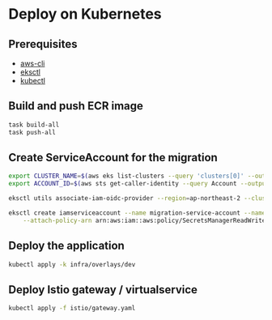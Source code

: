 # Deploy on Kubernetes

## Prerequisites

- [aws-cli](https://docs.aws.amazon.com/cli/latest/userguide/cli-chap-install.html)
- [eksctl](https://eksctl.io/introduction/#installation)
- [kubectl](https://kubernetes.io/docs/tasks/tools/install-kubectl/)

## Build and push ECR image

```bash
task build-all
task push-all
```

## Create ServiceAccount for the migration

```bash
export CLUSTER_NAME=$(aws eks list-clusters --query 'clusters[0]' --output text)
export ACCOUNT_ID=$(aws sts get-caller-identity --query Account --output text)

eksctl utils associate-iam-oidc-provider --region=ap-northeast-2 --cluster=${CLUSTER_NAME} --approve

eksctl create iamserviceaccount --name migration-service-account --namespace default --cluster ${CLUSTER_NAME} --role-name "MigrationSaRole" \
    --attach-policy-arn arn:aws:iam::aws:policy/SecretsManagerReadWrite --approve
```

## Deploy the application

```bash
kubectl apply -k infra/overlays/dev
```

## Deploy Istio gateway / virtualservice

```bash
kubectl apply -f istio/gateway.yaml
```